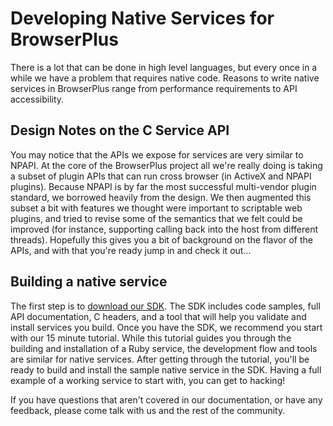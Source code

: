 # Developing Native Services for BrowserPlus

There is a lot that can be done in high level languages, but every once in a while we have a problem that requires native code. Reasons
to write native services in BrowserPlus range from performance requirements to API accessibility.

## Design Notes on the C Service API

You may notice that the APIs we expose for services are very similar to NPAPI. At the core of the BrowserPlus project all we're really
doing is taking a subset of plugin APIs that can run cross browser (in ActiveX and NPAPI plugins). Because NPAPI is by far the most
successful multi-vendor plugin standard, we borrowed heavily from the design. We then augmented this subset a bit with features we
thought were important to scriptable web plugins, and tried to revise some of the semantics that we felt could be improved (for
instance, supporting calling back into the host from different threads). Hopefully this gives you a bit of background on the flavor of
the APIs, and with that you're ready jump in and check it out...

## Building a native service

The first step is to [download our SDK](SDK.html). The SDK includes code samples, full API documentation, C headers, and a tool that will help you
validate and install services you build. Once you have the SDK, we recommend you start with our 15 minute tutorial. While this tutorial
guides you through the building and installation of a Ruby service, the development flow and tools are similar for native services.
After getting through the tutorial, you'll be ready to build and install the sample native service in the SDK. Having a full example of
a working service to start with, you can get to hacking!

If you have questions that aren't covered in our documentation, or have any feedback, please come talk with us and the rest of the
community.